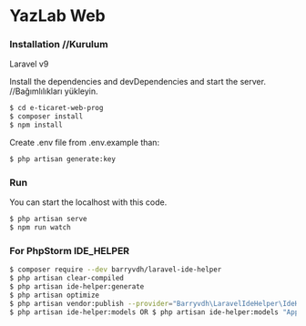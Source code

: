 # YazLab Web

### Installation //Kurulum

Laravel v9

Install the dependencies and devDependencies and start the server. //Bağımlılıkları yükleyin.

```sh
$ cd e-ticaret-web-prog
$ composer install
$ npm install
```

Create .env file from .env.example than:

```sh
$ php artisan generate:key
```

### Run

You can start the localhost with this code.

```sh
$ php artisan serve
$ npm run watch
```

### For PhpStorm IDE_HELPER

```sh
$ composer require --dev barryvdh/laravel-ide-helper
$ php artisan clear-compiled
$ php artisan ide-helper:generate
$ php artisan optimize
$ php artisan vendor:publish --provider="Barryvdh\LaravelIdeHelper\IdeHelperServiceProvider" --tag=config
$ php artisan ide-helper:models OR $ php artisan ide-helper:models "App\Models\Post"
```
